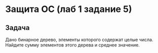 # Защита ОС (лаб 1 задание 5)
## Задача
Дано бинарное дерево, элементы которого содержат целые числа. 
Найдите сумму элементов этого дерева и среднее значение.
